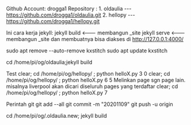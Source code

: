 Github Account: drogga1
Repository :
    1. oldaulia --- https://github.com/drogga1/oldaulia.git
    2. hellopy  --- https://github.com/drogga1/hellopy.git


Ini cara kerja jekyll: 
    jekyll build <--- membangun _site
    jekyll serve <--- membangun _site dan membuatnya bisa diakses di http://127.0.0.1:4000/
    
sudo apt remove --auto-remove kxstitch
sudo apt update kxstitch

cd /home/pi/og/oldaulia;jekyll build

Test
    clear; cd /home/pi/og/hellopy/ ; python helloX.py 3 0
    clear; cd /home/pi/og/hellopy/ ; python helloX.py 6 5
Melinkan page sgn page lain.
misalnya liverpool akan dicari diseluruh pages yang terdaftar
    clear; cd /home/pi/og/hellopy/ ; python helloX.py 7


Perintah git
    git add --all
    git commit -m "20201109"
    git push -u origin


cd /home/pi/og/.oldaulia.new; jekyll build
